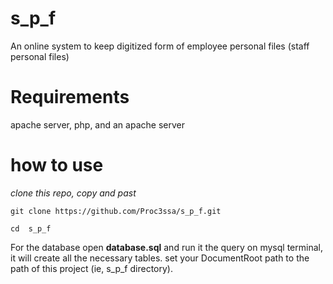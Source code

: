 # s_p_f
An online system to keep digitized form of employee personal files (staff personal files)
# Requirements
apache server,
php,
and an apache server
# how to use

*clone this repo, copy and past*
```
git clone https://github.com/Proc3ssa/s_p_f.git
```
```
cd  s_p_f 
```
For the database open **database.sql** and run it the query  on mysql terminal, it will create all the necessary tables.
set your DocumentRoot path to the path of this project (ie, s_p_f directory).
